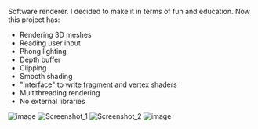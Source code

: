 Software renderer.
I decided to make it in terms of fun and education.
Now this project has:
 * Rendering 3D meshes
 * Reading user input
 * Phong lighting
 * Depth buffer
 * Clipping
 * Smooth shading
 * "Interface" to write fragment and vertex shaders
 * Multithreading rendering
 * No external libraries

![image](https://user-images.githubusercontent.com/48869588/126395673-4b5587e0-b92f-4d75-9c51-d14051a94ce5.png)
![Screenshot_1](https://user-images.githubusercontent.com/48869588/129280167-c493c492-732b-4314-a21d-dd65143d6f8c.png)
![Screenshot_2](https://user-images.githubusercontent.com/48869588/129280310-019d2a31-f0c2-4523-8a5e-95b012e2641c.png)
![image](https://user-images.githubusercontent.com/48869588/131268740-20e7cf45-f05f-4311-af6e-334573ecd542.png)
